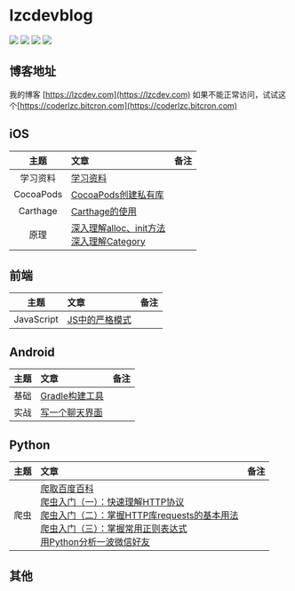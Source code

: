 # lzcdevblog
<p>
<img src="https://img.shields.io/badge/platform-iOS-ff69b4.svg">
<img src="https://img.shields.io/badge/language-Objective--C-orange.svg">
<img src="https://img.shields.io/badge/language-python-yellowgreen.svg">
<a href="https://lzcdev.com"><img src="https://img.shields.io/badge/blog-lzcdev-blue.svg"></a>
</p>

## 博客地址
我的博客 [https://lzcdev.com](https://lzcdev.com)
如果不能正常访问，试试这个[https://coderlzc.bitcron.com](https://coderlzc.bitcron.com)


## iOS
| 主题 | 文章 | 备注 |
|:----:|:-------|:------|
|学习资料|[学习资料](./Articles/学习资料.md)||
|CocoaPods|[CocoaPods创建私有库](./Articles/CocoaPods创建私有库.md)||
|Carthage|[Carthage的使用](./Articles/Carthage的使用.md)||
|原理|[深入理解alloc、init方法](./Articles/深入理解alloc、init方法.md)<br>[深入理解Category](./Articles/深入理解Category.md)||
## 前端

| 主题 | 文章 | 备注 |
|:----:|:-------|:------|
|JavaScript|[JS中的严格模式](./Articles/JS中的严格模式.md)||
## Android
| 主题 | 文章 | 备注 |
|:----:|:-------|:------|
|基础|[Gradle构建工具](./Articles/Gradle构建工具.md)||
|实战|[写一个聊天界面](./Articles/写一个聊天界面.md)||

## Python
| 主题 | 文章 | 备注 |
|:----:|:-------|:------|
|爬虫|[爬取百度百科](./Articles/baidubaike_spider.md)<br>[爬虫入门（一）：快速理解HTTP协议](./Articles/爬虫入门（一）：快速理解HTTP协议.md)<br>[爬虫入门（二）：掌握HTTP库requests的基本用法](./Articles/爬虫入门（二）：掌握HTTP库requests的基本用法.md)<br>[爬虫入门（三）：掌握常用正则表达式](./Articles/爬虫入门（三）：掌握常用正则表达式.md)<br>[用Python分析一波微信好友](./Articles/用Python分析一波微信好友.md)||


## 其他
